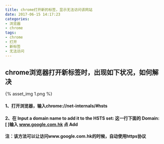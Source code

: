 ```yaml
---
title: chrome打开新的标签，显示无法访问该网站
date: 2017-06-15 14:17:23
categories:
- 浏览器
- chrome
tags:
- chrome
- 打开
- 新标签
- 无法访问
---
```

## chrome浏览器打开新标签时，出现如下状况，如何解决
{% asset_img 1.png %}
<!-- more -->
#### 1、打开浏览器，输入chrome://net-internals/#hsts
#### 2、在 Input a domain name to add it to the HSTS set: 这一行下面的 Domain: [ ]输入 www.google.com.hk 点 Add
**注：该方法可以让访问www.google.com.hk的时候，自动使用https协议**
